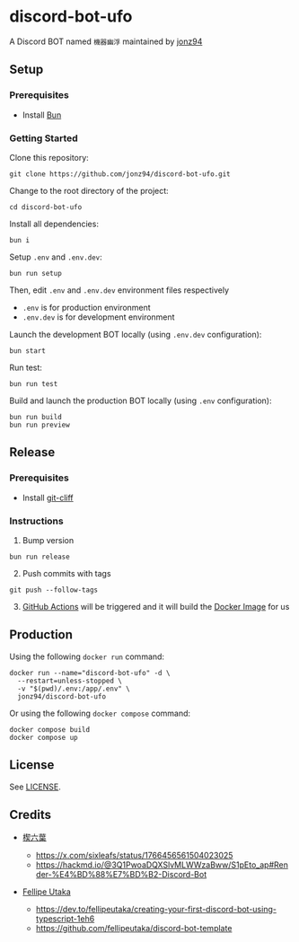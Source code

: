 # discord-bot-ufo

A Discord BOT named `機器幽浮` maintained by [jonz94](https://github.com/jonz94)

## Setup

### Prerequisites

- Install [Bun](https://bun.sh)

### Getting Started

Clone this repository:

```shell
git clone https://github.com/jonz94/discord-bot-ufo.git
```

Change to the root directory of the project:

```shell
cd discord-bot-ufo
```

Install all dependencies:

```shell
bun i
```

Setup `.env` and `.env.dev`:

```shell
bun run setup
```

Then, edit `.env` and `.env.dev` environment files respectively

- `.env` is for production environment
- `.env.dev` is for development environment

Launch the development BOT locally (using `.env.dev` configuration):

```shell
bun start
```

Run test:

```shell
bun run test
```

Build and launch the production BOT locally (using `.env` configuration):

```shell
bun run build
bun run preview
```

## Release

### Prerequisites

- Install [git-cliff](https://git-cliff.org/)

### Instructions

1. Bump version

```shell
bun run release
```

2. Push commits with tags

```shell
git push --follow-tags
```

3. [GitHub Actions](https://github.com/jonz94/discord-bot-ufo/actions/workflows/build.yml) will be triggered and it will build the [Docker Image](https://hub.docker.com/r/jonz94/discord-bot-ufo) for us

## Production

Using the following `docker run` command:

```shell
docker run --name="discord-bot-ufo" -d \
  --restart=unless-stopped \
  -v "$(pwd)/.env:/app/.env" \
  jonz94/discord-bot-ufo
```

Or using the following `docker compose` command:

```shell
docker compose build
docker compose up
```

## License

See [LICENSE](https://github.com/jonz94/discord-bot-ufo/blob/main/LICENSE).

## Credits

- [楔六葉](https://x.com/sixleafs)
    - https://x.com/sixleafs/status/1766456561504023025
    - https://hackmd.io/@3Q1PwoaDQXSlvMLWWzaBww/S1pEto_ap#Render-%E4%BD%88%E7%BD%B2-Discord-Bot

- [Fellipe Utaka](https://github.com/fellipeutaka)
    - https://dev.to/fellipeutaka/creating-your-first-discord-bot-using-typescript-1eh6
    - https://github.com/fellipeutaka/discord-bot-template
